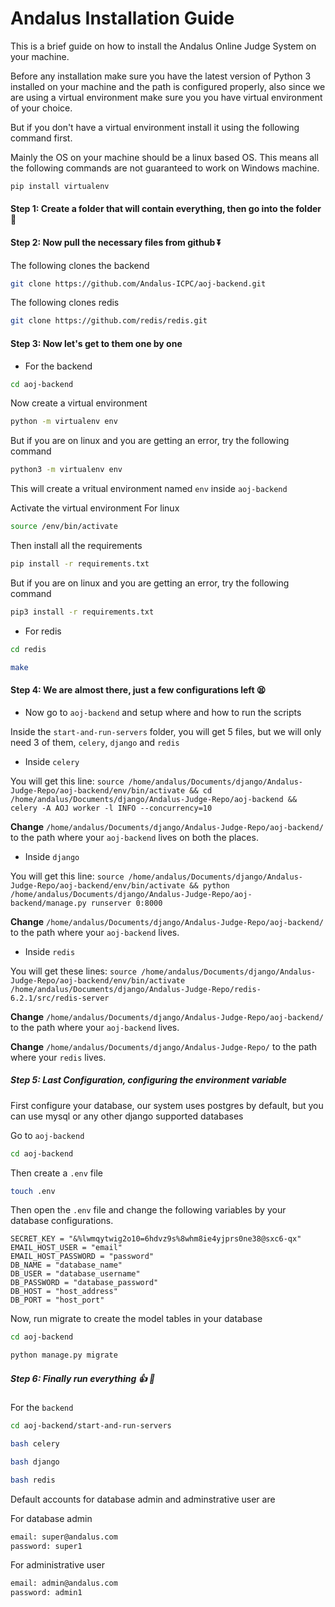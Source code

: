 # Andalus Installation Guide

This is a brief guide on how to install the Andalus Online Judge System on your machine.

Before any installation make sure you have the latest version of Python 3 installed on your machine and the path is configured properly, also since we are using a virtual environment make sure you you have virtual environment of your choice.

But if you don't have a virtual environment install it using the following command first.

Mainly the OS on your machine should be a linux based OS. This means all the following commands are not guaranteed to work on Windows machine.

```sh
pip install virtualenv
```

#### Step 1: Create a folder that will contain everything, then go into the folder :file_folder:

#### Step 2: Now pull the necessary files from github :arrow_double_down:

The following clones the backend
```sh
git clone https://github.com/Andalus-ICPC/aoj-backend.git
```

The following clones redis
```sh
git clone https://github.com/redis/redis.git
```

#### Step 3: Now let's get to them one by one

- For the backend

```sh
cd aoj-backend
```

Now create a virtual environment
```sh
python -m virtualenv env
```
But if you are on linux and you are getting an error, try the following command
```sh
python3 -m virtualenv env
```
This will create a vritual environment named `env` inside `aoj-backend`

Activate the virtual environment
For linux
```sh
source /env/bin/activate
```

Then install all the requirements
```sh
pip install -r requirements.txt
```
But if you are on linux and you are getting an error, try the following command
```sh
pip3 install -r requirements.txt
```

- For redis

```sh
cd redis
```

```sh
make
```

#### Step 4: We are almost there, just a few configurations left :tired_face:

- Now go to `aoj-backend` and setup where and how to run the scripts

Inside the `start-and-run-servers` folder, you will get 5 files, but we will only need 3 of them, `celery`, `django` and `redis`

- Inside `celery`

You will get this line: `source /home/andalus/Documents/django/Andalus-Judge-Repo/aoj-backend/env/bin/activate && cd /home/andalus/Documents/django/Andalus-Judge-Repo/aoj-backend && celery -A AOJ worker -l INFO --concurrency=10`

**Change** `/home/andalus/Documents/django/Andalus-Judge-Repo/aoj-backend/` to the path where your `aoj-backend` lives on both the places.

- Inside `django`

You will get this line: `source /home/andalus/Documents/django/Andalus-Judge-Repo/aoj-backend/env/bin/activate && python /home/andalus/Documents/django/Andalus-Judge-Repo/aoj-backend/manage.py runserver 0:8000`

**Change** `/home/andalus/Documents/django/Andalus-Judge-Repo/aoj-backend/` to the path where your `aoj-backend` lives.


- Inside `redis`

You will get these lines: 
`source /home/andalus/Documents/django/Andalus-Judge-Repo/aoj-backend/env/bin/activate 
/home/andalus/Documents/django/Andalus-Judge-Repo/redis-6.2.1/src/redis-server`

**Change** `/home/andalus/Documents/django/Andalus-Judge-Repo/aoj-backend/` to the path where your `aoj-backend` lives.

**Change** `/home/andalus/Documents/django/Andalus-Judge-Repo/` to the path where your `redis` lives.


##### Step 5: Last Configuration, configuring the environment variable
First configure your database, our system uses postgres by default, but you can use mysql or any other django supported databases

Go to `aoj-backend`
```sh
cd aoj-backend
```

Then create a `.env` file
```sh
touch .env
```

Then open the `.env` file and change the following variables by your database configurations.

```
SECRET_KEY = "&%lwmqytwig2o10=6hdvz9s%8whm8ie4yjprs0ne38@sxc6-qx"
EMAIL_HOST_USER = "email"
EMAIL_HOST_PASSWORD = "password"
DB_NAME = "database_name"
DB_USER = "database_username"
DB_PASSWORD = "database_password"
DB_HOST = "host_address"
DB_PORT = "host_port"
```

Now, run migrate to create the model tables in your database

```sh
cd aoj-backend
```

```sh
python manage.py migrate
```

##### Step 6: Finally run everything :thumbsup: :rocket:

For the `backend`
```sh
cd aoj-backend/start-and-run-servers
```

```sh
bash celery
```

```sh
bash django
```

```sh
bash redis
```

Default accounts for database admin and adminstrative user are 

For database admin
```sh
email: super@andalus.com
password: super1
```

For administrative user
```sh
email: admin@andalus.com
password: admin1
```